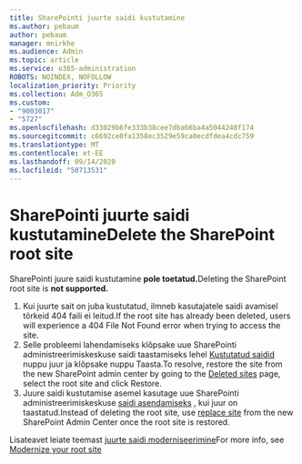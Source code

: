 ```yaml
---
title: SharePointi juurte saidi kustutamine
ms.author: pebaum
author: pebaum
manager: mnirkhe
ms.audience: Admin
ms.topic: article
ms.service: o365-administration
ROBOTS: NOINDEX, NOFOLLOW
localization_priority: Priority
ms.collection: Adm_O365
ms.custom:
- "9003017"
- "5727"
ms.openlocfilehash: d33029b6fe333b38cee7dba66ba4a5044248f174
ms.sourcegitcommit: c6692ce0fa1358ec3529e59ca0ecdfdea4cdc759
ms.translationtype: MT
ms.contentlocale: et-EE
ms.lasthandoff: 09/14/2020
ms.locfileid: "50713531"
---
```

# <a name="delete-the-sharepoint-root-site"></a><span data-ttu-id="cbc48-102">SharePointi juurte saidi kustutamine</span><span class="sxs-lookup"><span data-stu-id="cbc48-102">Delete the SharePoint root site</span></span>

<span data-ttu-id="cbc48-103">SharePointi juure saidi kustutamine  **pole toetatud.**</span><span class="sxs-lookup"><span data-stu-id="cbc48-103">Deleting the SharePoint root site is  **not supported.**</span></span>

1.  <span data-ttu-id="cbc48-104">Kui juurte sait on juba kustutatud, ilmneb kasutajatele saidi avamisel tõrkeid 404 faili ei leitud.</span><span class="sxs-lookup"><span data-stu-id="cbc48-104">If the root site has already been deleted, users will experience a  404 File Not Found  error when trying to access the site.</span></span>
2.  <span data-ttu-id="cbc48-105">Selle probleemi lahendamiseks klõpsake uue SharePointi administreerimiskeskuse saidi taastamiseks lehel  [Kustutatud saidid](https://admin.microsoft.com/sharepoint?page=recycleBin&modern=true)  nuppu juur ja klõpsake nuppu Taasta.</span><span class="sxs-lookup"><span data-stu-id="cbc48-105">To resolve, restore the site  from the new SharePoint admin center by going to the  [Deleted sites](https://admin.microsoft.com/sharepoint?page=recycleBin&modern=true)  page, select the root site and click  Restore.</span></span>
3.  <span data-ttu-id="cbc48-106">Juure saidi kustutamise asemel kasutage uue SharePointi administreerimiskeskuse [saidi asendamiseks](https://docs.microsoft.com/sharepoint/modern-root-site#replace-your-root-site)  , kui juur on taastatud.</span><span class="sxs-lookup"><span data-stu-id="cbc48-106">Instead of deleting the root site, use [replace site](https://docs.microsoft.com/sharepoint/modern-root-site#replace-your-root-site)  from the new SharePoint Admin Center once the root site is restored.</span></span>

<span data-ttu-id="cbc48-107">Lisateavet leiate teemast [juurte saidi moderniseerimine](https://docs.microsoft.com/sharepoint/modern-root-site)</span><span class="sxs-lookup"><span data-stu-id="cbc48-107">For more info, see [Modernize your root site](https://docs.microsoft.com/sharepoint/modern-root-site)</span></span>